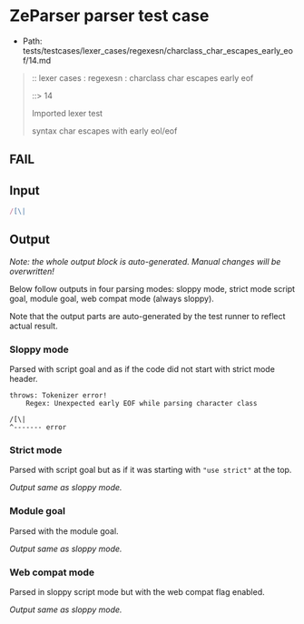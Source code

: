 # ZeParser parser test case

- Path: tests/testcases/lexer_cases/regexesn/charclass_char_escapes_early_eof/14.md

> :: lexer cases : regexesn : charclass char escapes early eof
>
> ::> 14
>
> Imported lexer test
>
> syntax char escapes with early eol/eof

## FAIL

## Input

`````js
/[\|
`````

## Output

_Note: the whole output block is auto-generated. Manual changes will be overwritten!_

Below follow outputs in four parsing modes: sloppy mode, strict mode script goal, module goal, web compat mode (always sloppy).

Note that the output parts are auto-generated by the test runner to reflect actual result.

### Sloppy mode

Parsed with script goal and as if the code did not start with strict mode header.

`````
throws: Tokenizer error!
    Regex: Unexpected early EOF while parsing character class

/[\|
^------- error
`````

### Strict mode

Parsed with script goal but as if it was starting with `"use strict"` at the top.

_Output same as sloppy mode._

### Module goal

Parsed with the module goal.

_Output same as sloppy mode._

### Web compat mode

Parsed in sloppy script mode but with the web compat flag enabled.

_Output same as sloppy mode._
